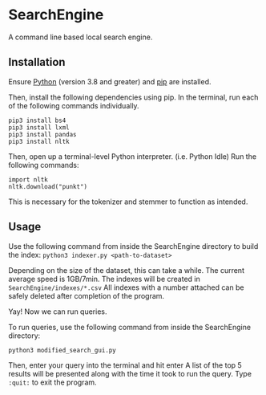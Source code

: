 # SearchEngine
A command line based local search engine.

## Installation
Ensure [Python](https://www.python.org/downloads/) (version 3.8 and greater) and [pip](https://pip.pypa.io/en/stable/) are installed.

Then, install the following dependencies using pip. In the terminal, run each of the following commands individually.
```
pip3 install bs4
pip3 install lxml
pip3 install pandas
pip3 install nltk
```

Then, open up a terminal-level Python interpreter. (i.e. Python Idle)
Run the following commands:

```
import nltk
nltk.download("punkt")
```

This is necessary for the tokenizer and stemmer to function as intended.

## Usage
Use the following command from inside the SearchEngine directory to build the index:
`python3 indexer.py <path-to-dataset>`

Depending on the size of the dataset, this can take a while. The current average speed is 1GB/7min.
The indexes will be created in `SearchEngine/indexes/*.csv`
All indexes with a number attached can be safely deleted after completion of the program.

Yay! Now we can run queries.

To run queries, use the following command from inside the SearchEngine directory:

```
python3 modified_search_gui.py
```

Then, enter your query into the terminal and hit enter
A list of the top 5 results will be presented along with the time it took to run the query.
Type `:quit:` to exit the program.
